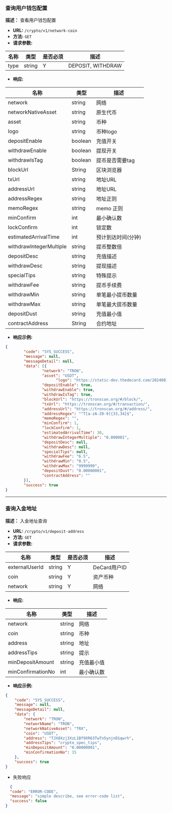 ### 查询用户钱包配置
**描述：** 查看用户钱包配置

- **URL:** `/crypto/v1/network-coin`
- **方法:**  `GET`
- **请求参数:**

| 名称  | 类型  | 是否必须 | 描述 |
| ------------ | ------------ |------|----|
|  type | string  | Y  | DEPOSIT,  WITHDRAW  |

- **响应:**

| 名称                    | 类型      | 描述               |
| ----------------------- |---------| ------------------ |
| network                 | string  | 网络               |
| networkNativeAsset     | string | 原生代币 |
| asset                   | string  | 币种               |
| logo                   | string  | 币种logo               |
| depositEnable           | boolean | 充值开关           |
| withdrawEnable          | boolean | 提现开关           |
| withdrawIsTag           | boolean | 提币是否需要tag    |
| blockUrl                | String  | 区块浏览器         |
| txUrl                   | string  | 地址URL            |
| addressUrl              | string  | 地址URL            |
| addressRegex            | string  | 地址正则           |
| memoRegex               | string  | memo 正则          |
| minConfirm              | int | 最小确认数         |
| lockConfirm             | int     | 锁定数             |
| estimatedArrivalTime    | int | 预计到达时间(分钟) |
| withdrawIntegerMultiple | string  | 提币整数倍         |
| depositDesc             | string  | 充值描述           |
| withdrawDesc            | string  | 提现描述           |
| specialTips             | string  | 特殊提示           |
| withdrawFee             | string  | 提币手续费         |
| withdrawMin             | string  | 单笔最小提币数量   |
| withdrawMax             | string  | 单笔最大提币数量   |
| depositDust             | string  | 充值最小值         |
| contractAddress         | String  | 合约地址           |


- **响应示例:**


```json
{
        "code": "SYS_SUCCESS",
        "message": null,
        "messageDetail": null,
        "data": [{
                "network": "TRON",
                "asset": "USDT",
			          "logo": "https://static-dev.thedecard.com/20240813/1adaec74-05ec-40fc-930c-24932b2ca042.svg",
                "depositEnable": true,
                "withdrawEnable": true,
                "withdrawIsTag": true,
                "blockUrl": "https://tronscan.org/#/block/",
                "txUrl": "https://tronscan.org/#/transaction/",
                "addressUrl": "https://tronscan.org/#/address/",
                "addressRegex": "^T[a-zA-Z0-9]{33,34}$",
                "memoRegex": "",
                "minConfirm": 1,
                "lockConfirm": 1,
                "estimatedArrivalTime": 30,
                "withdrawIntegerMultiple": "0.000001",
                "depositDesc": null,
                "withdrawDesc": null,
                "specialTips": null,
                "withdrawFee": "6.5",
                "withdrawMin": "0.5",
                "withdrawMax": "9999999",
                "depositDust": "0.00000001",
                "contractAddress": ""
        }],
        "success": true
}
```

---
### 查询入金地址

**描述：** 入金地址查询

- **URL:** `/crypto/v1/deposit-address`
- **方法:**  `GET`
- **请求参数:**

| 名称  | 类型  | 是否必须 | 描述 |
| ------------ | ------------ |------|----|
|  externalUserId | string  | Y  | DeCard用户ID  |
|  coin | string  | Y  | 资产币种  |
|  network | string  | Y  | 网络  |

- **响应:**

| 名称              | 类型     | 描述       |
| ----------------- |--------| ---------- |
| network           | string | 网络       |
| coin              | string | 币种       |
| address           | string | 地址       |
| addressTips       | string | 提示       |
| minDepositAmount  | string | 充值最小值 |
| minConfirmationNo | int    | 最小确认数 |

- **响应示例:**
```json
{
    "code": "SYS_SUCCESS",
    "message": null,
    "messageDetail": null,
    "data": {
        "network": "TRON",
        "networkName": "TRON",
        "networkNativeAsset": "TRX",
        "coin": "USDT",
        "address": "TJX8Xzj3XzL1Bf9XR63TwTn5ynjnD1qwrh",
        "addressTips": "crypto_spec_tips",
        "minDepositAmount": "0.00000001",
        "minConfirmationNo": 15
    },
    "success": true
}
```
- 失败响应
```json
  {
  "code": "ERROR-CODE",
  "message": "simple describe, see error-code list",
  "success": false
}
```
